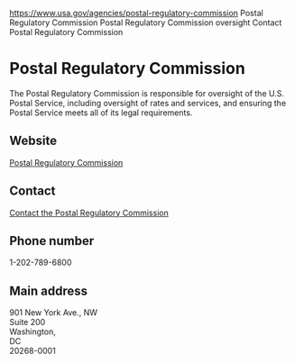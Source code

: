 

https://www.usa.gov/agencies/postal-regulatory-commission
Postal Regulatory Commission
Postal Regulatory Commission oversight
Contact Postal Regulatory Commission

Postal Regulatory Commission
============================

The Postal Regulatory Commission is responsible for oversight of the U.S. Postal Service, including oversight of rates and services, and ensuring the Postal Service meets all of its legal requirements.

Website
-------

[Postal Regulatory Commission](http://www.prc.gov)

Contact
-------

[Contact the Postal Regulatory Commission](http://www.prc.gov/contact/)

Phone number
------------

1-202-789-6800

Main address
------------

901 New York Ave., NW  
Suite 200  
Washington,  
DC  
20268-0001
